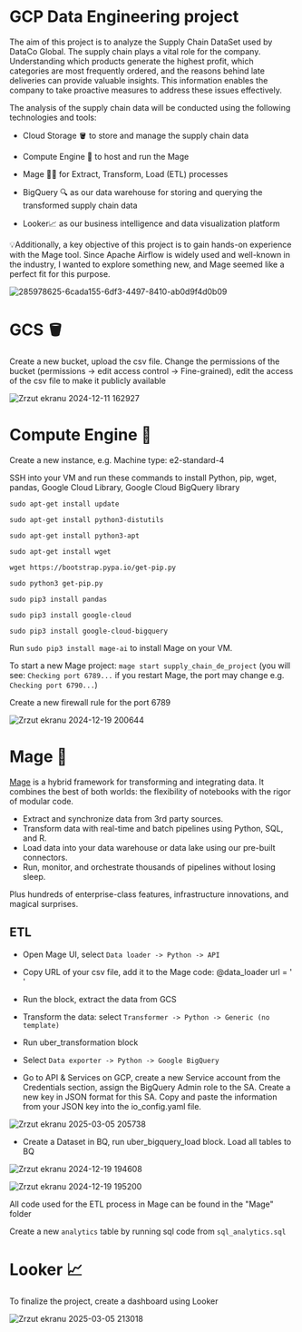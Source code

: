 # GCP Data Engineering project
The aim of this project is to analyze the Supply Chain DataSet used by DataCo Global. 
The supply chain plays a vital role for the company. Understanding which products generate the highest profit, which categories are most frequently ordered, and the reasons behind late deliveries can provide valuable insights. 
This information enables the company to take proactive measures to address these issues effectively.

The analysis of the supply chain data will be conducted using the following technologies and tools:

* Cloud Storage 🪣 to store and manage the supply chain data

* Compute Engine 💽 to host and run the Mage

* Mage 🧙‍♂️ for Extract, Transform, Load (ETL) processes

* BigQuery 🔍 as our data warehouse for storing and querying the transformed supply chain data

* Looker📈 as our business intelligence and data visualization platform

💡Additionally, a key objective of this project is to gain hands-on experience with the Mage tool. 
Since Apache Airflow is widely used and well-known in the industry, I wanted to explore something new, and Mage seemed like a perfect fit for this purpose.

![285978625-6cada155-6df3-4497-8410-ab0d9f4d0b09](https://github.com/user-attachments/assets/8bdb53eb-3ffb-4440-93d0-4684fdfd8539)

# GCS 🪣

Create a new bucket, upload the csv file. Change the permissions of the bucket (permissions -> edit access control -> Fine-grained), edit the access of the csv file to make it publicly available

![Zrzut ekranu 2024-12-11 162927](https://github.com/user-attachments/assets/953c20ce-958b-4675-baca-ec7e92426458)

# Compute Engine 💽

Create a new instance, e.g. Machine type: e2-standard-4

SSH into your VM and run these commands to install Python, pip, wget, pandas, Google Cloud Library, Google Cloud BigQuery library

`sudo apt-get install update`

`sudo apt-get install python3-distutils`

`sudo apt-get install python3-apt`

`sudo apt-get install wget`

`wget https://bootstrap.pypa.io/get-pip.py`

`sudo python3 get-pip.py`

`sudo pip3 install pandas`

`sudo pip3 install google-cloud`

`sudo pip3 install google-cloud-bigquery`

Run `sudo pip3 install mage-ai` to install Mage on your VM.

To start a new Mage project: `mage start supply_chain_de_project` (you will see: `Checking port 6789...` if you restart Mage, the port may change e.g. `Checking port 6790...`)

Create a new firewall rule for the port 6789

![Zrzut ekranu 2024-12-19 200644](https://github.com/user-attachments/assets/a5440a83-5e08-47fd-99d8-6a10b1596f94)

# Mage 🧙
[Mage](https://www.mage.ai/) is a hybrid framework for transforming and integrating data. It combines the best of both worlds: the flexibility of notebooks with the rigor of modular code.

* Extract and synchronize data from 3rd party sources.
* Transform data with real-time and batch pipelines using Python, SQL, and R.
* Load data into your data warehouse or data lake using our pre-built connectors.
* Run, monitor, and orchestrate thousands of pipelines without losing sleep.

Plus hundreds of enterprise-class features, infrastructure innovations, and magical surprises.
## ETL

* Open Mage UI, select `Data loader -> Python -> API`

* Copy URL of your csv file, add it to the Mage code: @data_loader url = ' '

* Run the block, extract the data from GCS

* Transform the data: select `Transformer -> Python -> Generic (no template)`

* Run uber_transformation block

* Select `Data exporter -> Python -> Google BigQuery`

* Go to API & Services on GCP, create a new Service account from the Credentials section, assign the BigQuery Admin role to the SA. Create a new key in JSON format for this SA. Copy and paste the information from your JSON key into the io_config.yaml file.

![Zrzut ekranu 2025-03-05 205738](https://github.com/user-attachments/assets/743fc2c5-8b22-4d62-9cd3-b8f7c52c0996)

* Create a Dataset in BQ, run uber_bigquery_load block. Load all tables to BQ

![Zrzut ekranu 2024-12-19 194608](https://github.com/user-attachments/assets/f022b564-d69c-4447-a8f1-ae820571d624)

![Zrzut ekranu 2024-12-19 195200](https://github.com/user-attachments/assets/d8d5da31-468d-42dc-beb8-0ad13a2eff1f)

All code used for the ETL process in Mage can be found in the "Mage" folder

Create a new `analytics` table by running sql code from `sql_analytics.sql`

# Looker 📈

To finalize the project, create a dashboard using Looker

![Zrzut ekranu 2025-03-05 213018](https://github.com/user-attachments/assets/ac55734a-6efc-4a00-9a1a-b586828159e6)


